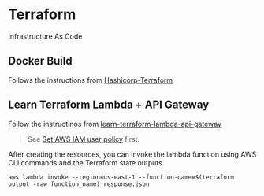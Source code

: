 # Terraform
Infrastructure As Code

## Docker Build
Follows the instructions from [Hashicorp-Terraform](https://developer.hashicorp.com/terraform/tutorials/docker-get-started/docker-build)

## Learn Terraform Lambda + API Gateway
Follow the instructinos from [learn-terraform-lambda-api-gateway](https://developer.hashicorp.com/terraform/tutorials/aws/lambda-api-gateway)

> See [Set AWS IAM user policy](./set-aws-iam-user-policy/) first.

After creating the resources, you can invoke the lambda function using AWS CLI commands and the Terraform state outputs.

`aws lambda invoke --region=us-east-1 --function-name=$(terraform output -raw function_name) response.json`